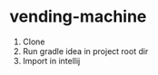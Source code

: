vending-machine
===============

1. Clone
2. Run gradle idea in project root dir
3. Import in intellij
